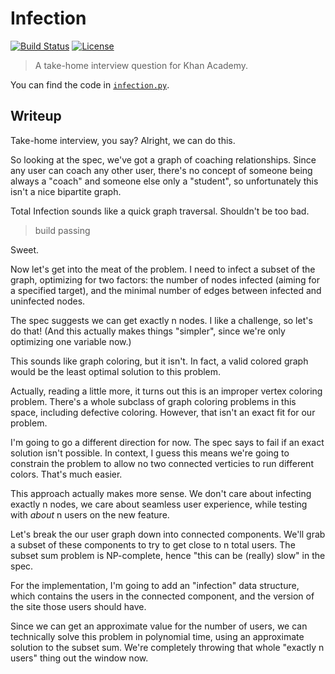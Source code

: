 Infection
=========

[![Build Status](https://api.travis-ci.com/nickfrostatx/infection.svg?token=YeitCXiqqz9YFA7WLxxh)](https://travis-ci.com/nickfrostatx/infection)
[![License](https://img.shields.io/badge/license-MIT-blue.svg)](https://raw.githubusercontent.com/nickfrostatx/infection/master/LICENSE)

> A take-home interview question for Khan Academy.

You can find the code in [``infection.py``](infection.py).

Writeup
-------

Take-home interview, you say? Alright, we can do this.

So looking at the spec, we've got a graph of coaching relationships. Since any
user can coach any other user, there's no concept of someone being always a
"coach" and someone else only a "student", so unfortunately this isn't a nice
bipartite graph.

Total Infection sounds like a quick graph traversal. Shouldn't be too bad.

> build passing

Sweet.

Now let's get into the meat of the problem. I need to infect a subset of the
graph, optimizing for two factors: the number of nodes infected (aiming for a
specified target), and the minimal number of edges between infected and
uninfected nodes.

The spec suggests we can get exactly n nodes. I like a challenge, so let's do
that! (And this actually makes things "simpler", since we're only optimizing
one variable now.)

This sounds like graph coloring, but it isn't. In fact, a valid colored graph
would be the least optimal solution to this problem.

Actually, reading a little more, it turns out this is an improper vertex
coloring problem. There's a whole subclass of graph coloring problems in this
space, including defective coloring. However, that isn't an exact fit for our
problem.

I'm going to go a different direction for now. The spec says to fail if an exact
solution isn't possible. In context, I guess this means we're going to constrain
the problem to allow no two connected verticies to run different colors. That's
much easier.

This approach actually makes more sense. We don't care about infecting exactly
n nodes, we care about seamless user experience, while testing with *about* n
users on the new feature.

Let's break the our user graph down into connected components. We'll grab a
subset of these components to try to get close to n total users. The subset sum
problem is NP-complete, hence "this can be (really) slow" in the spec.

For the implementation, I'm going to add an "infection" data structure, which
contains the users in the connected component, and the version of the site those
users should have.

Since we can get an approximate value for the number of users, we can
technically solve this problem in polynomial time, using an approximate solution
to the subset sum. We're completely throwing that whole "exactly n users" thing
out the window now.
